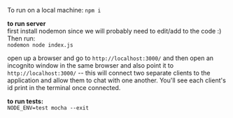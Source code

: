 To run on a local machine:
`npm i`

**to run server**   
first install nodemon since we will probably need to edit/add to the code :)   
Then run:    
`nodemon node index.js`   

open up a browser and go to `http://localhost:3000/` and then open an incognito window in the same browser and also point it to `http://localhost:3000/` -- this will connect two separate clients to the application and allow them to chat with one another. You'll see each client's id print in the terminal once connected.

**to run tests:**   
`NODE_ENV=test mocha --exit`     
